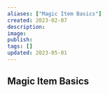 ```yaml
---
aliases: ["Magic Item Basics"]
created: 2023-02-07
description: 
image: 
publish: 
tags: []
updated: 2023-05-01
---
```


## Magic Item Basics